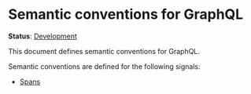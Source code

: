 <!--- Hugo front matter used to generate the website version of this page:
linkTitle: GraphQL
--->

# Semantic conventions for GraphQL

**Status**: [Development][DocumentStatus]

This document defines semantic conventions for GraphQL.

Semantic conventions are defined for the following signals:

* [Spans](graphql-spans.md)

[DocumentStatus]: https://opentelemetry.io/docs/specs/otel/document-status
